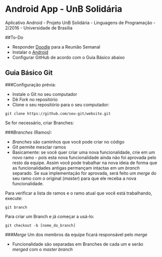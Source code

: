 # Android App - UnB Solidária
Aplicativo Android - Projeto UnB Solidária - Linguagens de Programação - 2/2016 - Universidade de Brasília


##To-Do

* Responder [Doodle](http://doodle.com/poll/q3wri9rb37g4ywh6) para a Reunião Semanal
* Instalar o [Android](https://developer.android.com/studio/index.html)
* Configurar GitHub de acordo com o Guia Básico abaixo

## Guia Básico Git

###Configuração prévia:
* Instale o Git no seu computador
* Dê _Fork_ no repositório
* Clone o seu repositório para o seu computador:
```
git clone https://github.com/seu-git/website.git
```

Se for necessário, criar Branches:

###_Branches_ (Ramos):
* _Branches_ são caminhos que você pode criar no código
* Git permite mesclar ramos
* Basicamente: se você quer criar uma nova funcionalidade, crie em um novo ramo - pois esta nova funcionalidade ainda não foi aprovada pelo resto da equipe. Assim você pode trabalhar na nova ideia de forma que as funcionalidades antigas permançam intactas em um _branch_ separado. Se sua implementação for aprovada, será feito um _merge_ do seu ramo com o original (_master_) para que ele receba a nova funcionalidade.

Para verificar a lista de ramos e o ramo atual que você está trabalhando, execute:
```
git branch
```
Para criar um Branch e já começar a usá-lo:
```
git checkout -b [nome_do_branch]
```

###_Merge_
Um dos membros da equipe ficará responsável pelo _merge_
* Funcionalidade são separadas em Branches de cada um e serão _merged_ com o _master branch_
